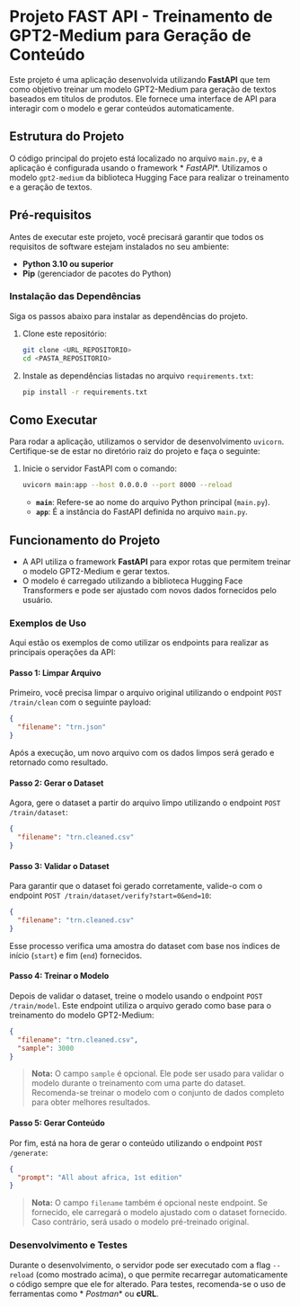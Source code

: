 # Projeto FAST API - Treinamento de GPT2-Medium para Geração de Conteúdo

Este projeto é uma aplicação desenvolvida utilizando **FastAPI** que tem como objetivo treinar um modelo GPT2-Medium
para geração de textos baseados em títulos de produtos. Ele fornece uma interface de API para interagir com o modelo e
gerar conteúdos automaticamente.

## Estrutura do Projeto

O código principal do projeto está localizado no arquivo `main.py`, e a aplicação é configurada usando o framework *
*FastAPI**. Utilizamos o modelo `gpt2-medium` da biblioteca Hugging Face para realizar o treinamento e a geração de
textos.

## Pré-requisitos

Antes de executar este projeto, você precisará garantir que todos os requisitos de software estejam instalados no seu
ambiente:

- **Python 3.10 ou superior**
- **Pip** (gerenciador de pacotes do Python)

### Instalação das Dependências

Siga os passos abaixo para instalar as dependências do projeto.

1. Clone este repositório:

   ```bash
   git clone <URL_REPOSITORIO>
   cd <PASTA_REPOSITORIO>
   ```

2. Instale as dependências listadas no arquivo `requirements.txt`:

   ```bash
   pip install -r requirements.txt
   ```

## Como Executar

Para rodar a aplicação, utilizamos o servidor de desenvolvimento `uvicorn`. Certifique-se de estar no diretório raiz do
projeto e faça o seguinte:

1. Inicie o servidor FastAPI com o comando:

   ```bash
   uvicorn main:app --host 0.0.0.0 --port 8000 --reload
   ```

    - **`main`**: Refere-se ao nome do arquivo Python principal (`main.py`).
    - **`app`**: É a instância do FastAPI definida no arquivo `main.py`.

## Funcionamento do Projeto

- A API utiliza o framework **FastAPI** para expor rotas que permitem treinar o modelo GPT2-Medium e gerar textos.
- O modelo é carregado utilizando a biblioteca Hugging Face Transformers e pode ser ajustado com novos dados fornecidos
  pelo usuário.

### Exemplos de Uso

Aqui estão os exemplos de como utilizar os endpoints para realizar as principais operações da API:

#### Passo 1: Limpar Arquivo

Primeiro, você precisa limpar o arquivo original utilizando o endpoint `POST /train/clean` com o seguinte payload:

```json
{
  "filename": "trn.json"
}
```

Após a execução, um novo arquivo com os dados limpos será gerado e retornado como resultado.

#### Passo 2: Gerar o Dataset

Agora, gere o dataset a partir do arquivo limpo utilizando o endpoint `POST /train/dataset`:

```json
{
  "filename": "trn.cleaned.csv"
}
```

#### Passo 3: Validar o Dataset

Para garantir que o dataset foi gerado corretamente, valide-o com o endpoint
`POST /train/dataset/verify?start=0&end=10`:

```json
{
  "filename": "trn.cleaned.csv"
}
```

Esse processo verifica uma amostra do dataset com base nos índices de início (`start`) e fim (`end`) fornecidos.

#### Passo 4: Treinar o Modelo

Depois de validar o dataset, treine o modelo usando o endpoint `POST /train/model`. Este endpoint utiliza o arquivo
gerado como base para o treinamento do modelo GPT2-Medium:

```json
{
  "filename": "trn.cleaned.csv",
  "sample": 3000
}
```

> **Nota:** O campo `sample` é opcional. Ele pode ser usado para validar o modelo durante o treinamento com uma parte do
dataset. Recomenda-se treinar o modelo com o conjunto de dados completo para obter melhores resultados.

#### Passo 5: Gerar Conteúdo

Por fim, está na hora de gerar o conteúdo utilizando o endpoint `POST /generate`:

```json
{
  "prompt": "All about africa, 1st edition"
}
```

> **Nota:** O campo `filename` também é opcional neste endpoint. Se fornecido, ele carregará o modelo ajustado com o
dataset fornecido. Caso contrário, será usado o modelo pré-treinado original.

### Desenvolvimento e Testes

Durante o desenvolvimento, o servidor pode ser executado com a flag `--reload` (como mostrado acima), o que permite
recarregar automaticamente o código sempre que ele for alterado. Para testes, recomenda-se o uso de ferramentas como *
*Postman** ou **cURL**.
